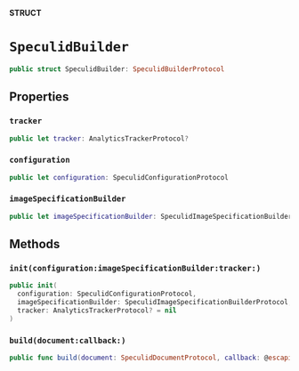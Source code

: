 **STRUCT**

# `SpeculidBuilder`

```swift
public struct SpeculidBuilder: SpeculidBuilderProtocol
```

## Properties
### `tracker`

```swift
public let tracker: AnalyticsTrackerProtocol?
```

### `configuration`

```swift
public let configuration: SpeculidConfigurationProtocol
```

### `imageSpecificationBuilder`

```swift
public let imageSpecificationBuilder: SpeculidImageSpecificationBuilderProtocol
```

## Methods
### `init(configuration:imageSpecificationBuilder:tracker:)`

```swift
public init(
  configuration: SpeculidConfigurationProtocol,
  imageSpecificationBuilder: SpeculidImageSpecificationBuilderProtocol,
  tracker: AnalyticsTrackerProtocol? = nil
)
```

### `build(document:callback:)`

```swift
public func build(document: SpeculidDocumentProtocol, callback: @escaping ((Error?) -> Void))
```
